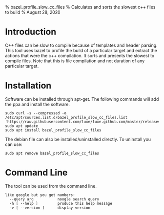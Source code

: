 % bazel_profile_slow_cc_files
% Calculates and sorts the slowest c++ files to build
% August 28, 2020


# Introduction
C++ files can be slow to compile because of templates and header parsing.  This tool uses bazel to profile the build of a particular target and extract the actions that were the c++ compilation.  It sorts and presents the slowest to compile files.  Note that this is file compilation and not duration of any particular target.  


# Installation
Software can be installed through apt-get.  The following commands will add the ppa and install the software.  
```
sudo curl -s --compressed -o /etc/apt/sources.list.d/bazel_profile_slow_cc_files.list 'https://raw.githubusercontent.com/luxe/luxe.github.com/master/releases/bazel_profile_slow_cc_files/bazel_profile_slow_cc_files.list'
sudo apt update
sudo apt install bazel_profile_slow_cc_files

```
The debian file can also be installed/uninstalled directly.  To uninstall you can use:  
```
sudo apt remove bazel_profile_slow_cc_files
```



# Command Line
The tool can be used from the command line.  
```
like google but you get numbers:
  --query arg           noogle search query
  -h [ --help ]         produce this help message
  -v [ --version ]      display version

```



